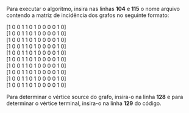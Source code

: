 Para executar o algoritmo, insira nas linhas <b>104</b> e<b> 115</b> o nome arquivo contendo a matriz de incidência dos grafos no seguinte formato:

[1 0 0 1 1 0 1 0 0 0 0 1 0] <br/>
[1 0 0 1 1 0 1 0 0 0 0 1 0]<br/>
[1 0 0 1 1 0 1 0 0 0 0 1 0]<br/>
[1 0 0 1 1 0 1 0 0 0 0 1 0]<br/>
[1 0 0 1 1 0 1 0 0 0 0 1 0]<br/>
[1 0 0 1 1 0 1 0 0 0 0 1 0]<br/>
[1 0 0 1 1 0 1 0 0 0 0 1 0]<br/>
[1 0 0 1 1 0 1 0 0 0 0 1 0]<br/>
[1 0 0 1 1 0 1 0 0 0 0 1 0]<br/>
[1 0 0 1 1 0 1 0 0 0 0 1 0]<br/>

Para determinar o vértice source do grafo, insira-o na linha <b>128</b> e para determinar o vértice terminal, insira-o na linha <b>129</b> do código. 
